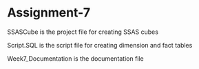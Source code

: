 # Assignment-7

SSASCube is the project file for creating SSAS cubes

Script.SQL is the script file for creating dimension and fact tables

Week7_Documentation is the documentation file
